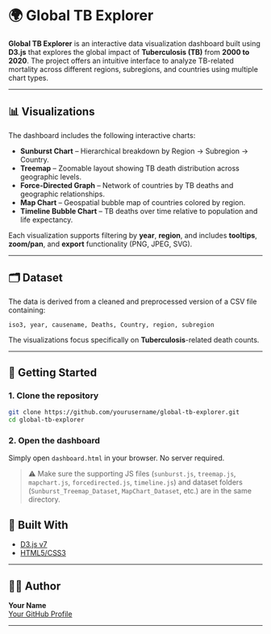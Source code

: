 # 🌍 Global TB Explorer

**Global TB Explorer** is an interactive data visualization dashboard built using **D3.js** that explores the global impact of **Tuberculosis (TB)** from **2000 to 2020**. The project offers an intuitive interface to analyze TB-related mortality across different regions, subregions, and countries using multiple chart types.

---

## 📊 Visualizations

The dashboard includes the following interactive charts:

- **Sunburst Chart** – Hierarchical breakdown by Region → Subregion → Country.
- **Treemap** – Zoomable layout showing TB death distribution across geographic levels.
- **Force-Directed Graph** – Network of countries by TB deaths and geographic relationships.
- **Map Chart** – Geospatial bubble map of countries colored by region.
- **Timeline Bubble Chart** – TB deaths over time relative to population and life expectancy.

Each visualization supports filtering by **year**, **region**, and includes **tooltips**, **zoom/pan**, and **export** functionality (PNG, JPEG, SVG).

---

## 🗂️ Dataset

The data is derived from a cleaned and preprocessed version of a CSV file containing:

```
iso3, year, causename, Deaths, Country, region, subregion
```

The visualizations focus specifically on **Tuberculosis**-related death counts.

---

## 🚀 Getting Started

### 1. Clone the repository

```bash
git clone https://github.com/yourusername/global-tb-explorer.git
cd global-tb-explorer
```

### 2. Open the dashboard

Simply open `dashboard.html` in your browser. No server required.

> ⚠️ Make sure the supporting JS files (`sunburst.js`, `treemap.js`, `mapchart.js`, `forcedirected.js`, `timeline.js`) and dataset folders (`Sunburst_Treemap_Dataset`, `MapChart_Dataset`, etc.) are in the same directory.

## 🧰 Built With

- [D3.js v7](https://d3js.org/)
- [HTML5/CSS3](https://developer.mozilla.org/en-US/docs/Web)

---

## 🧑‍💻 Author

**Your Name**  
[Your GitHub Profile](https://github.com/HamzaBurney)

---